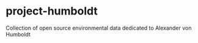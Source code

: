 # project-humboldt
Collection of open source environmental data dedicated to Alexander von Humboldt
